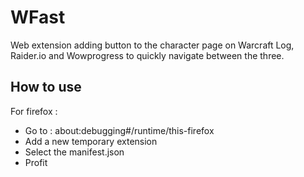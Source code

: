# WFast  
Web extension adding button to the character page on Warcraft Log, Raider.io and Wowprogress to quickly navigate between the three.

## How to use
For firefox :
- Go to : about:debugging#/runtime/this-firefox
- Add a new temporary extension
- Select the manifest.json
- Profit
